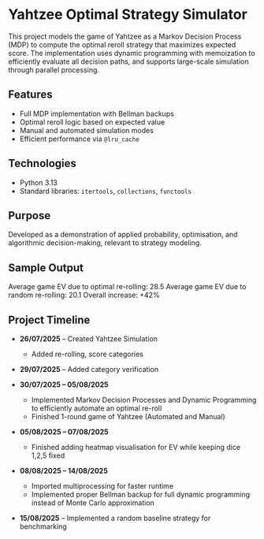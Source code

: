 # Yahtzee Optimal Strategy Simulator

This project models the game of Yahtzee as a Markov Decision Process (MDP) to compute the optimal reroll strategy that maximizes expected score. The implementation uses dynamic programming with memoization to efficiently evaluate all decision paths, and supports large-scale simulation through parallel processing.

## Features

- Full MDP implementation with Bellman backups
- Optimal reroll logic based on expected value
- Manual and automated simulation modes
- Efficient performance via `@lru_cache` 

## Technologies

- Python 3.13
- Standard libraries: `itertools`, `collections`, `functools`

## Purpose

Developed as a demonstration of applied probability, optimisation, and algorithmic decision-making, relevant to strategy modeling.

## Sample Output
Average game EV due to optimal re-rolling: 28.5
Average game EV due to random re-rolling: 20.1
Overall increase: +42%

## Project Timeline

- **26/07/2025** – Created Yahtzee Simulation  
  - Added re-rolling, score categories  

- **29/07/2025** – Added category verification  

- **30/07/2025 – 05/08/2025**  
  - Implemented Markov Decision Processes and Dynamic Programming to efficiently automate an optimal re-roll  
  - Finished 1-round game of Yahtzee (Automated and Manual)  

- **05/08/2025 – 07/08/2025**  
  - Finished adding heatmap visualisation for EV while keeping dice 1,2,5 fixed  

- **08/08/2025 – 14/08/2025**  
  - Imported multiprocessing for faster runtime  
  - Implemented proper Bellman backup for full dynamic programming instead of Monte Carlo approximation  

- **15/08/2025** – Implemented a random baseline strategy for benchmarking 


